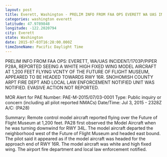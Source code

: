 ```yaml
---
layout: post
title: Everett, Washington - PRELIM INFO FROM FAA OPS EVERETT WA UAS INCIDENT 1703P PIPER P28A REPORTED SEEING A
categories: washington everett
latitude: 47.9789848
longitude: -122.2020794
city: Everett
state: Washington
date: 2015-07-03T16:28:00.000Z
timeZoneName: Pacific Daylight Time
---
```


PRELIM INFO FROM FAA OPS: EVERETT, WA/UAS INCIDENT/1703P/PIPER P28A, REPORTED SEEING A WHITE HIGH FIXED WING MODEL AIRCRAFT AT 1,200 FEET FLYING VCNTY OF THE FUTURE OF FLIGHT MUSEUM, APPEARED TO BE HEADED TOWARDS RWY 16R. SNOHOMISH COUNTY ARPT FIRE DEPT AND LOCAL LAW ENFORCEMENT NOTIFIED UNIT WAS NOTIFIED. EVASIVE ACTION NOT REPORTED. 



MOR Alert for PAE
Number: PAE-M-2015/07/03-0001
Type: Public inquiry or concern (including all pilot reported NMACs)
Date/Time: Jul 3, 2015 - 2328Z
A/C:  (PA28)

Summary: Remote control model aircraft reported flying over the Future of Flight Museum at 1,200 feet. PA28 first observed the Model Aircraft when he was turning downwind for RWY 34L. The model aircraft departed the neighborhood west of the Future of Flight Museum and headed east bound. The pilot said it appeared as if the model aircraft was headed for the approach end of RWY 16R. The model aircraft was white and high fixed wing. The airport fire department and local law enforcement notified. 